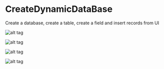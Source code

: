 CreateDynamicDataBase
=====================

Create a database, create a table, create a field and insert records from UI


![alt tag](https://raw.github.com/punkete1990/CreateDynamicDataBase/master/image1.png)

![alt tag](https://raw.github.com/punkete1990/CreateDynamicDataBase/master/image2.png)

![alt tag](https://raw.github.com/punkete1990/CreateDynamicDataBase/master/image3.png)

![alt tag](https://raw.github.com/punkete1990/CreateDynamicDataBase/master/image4.png)